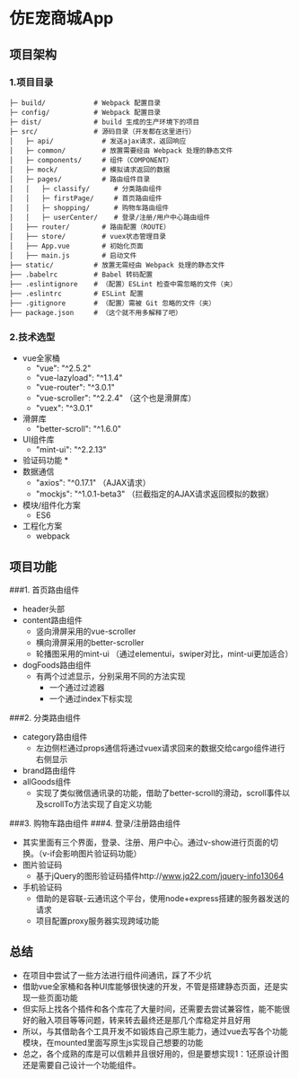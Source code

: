 # 仿E宠商城App #
## 项目架构 ##
### 1.项目目录


	├─ build/            # Webpack 配置目录
	├─ config/           # Webpack 配置目录
	├─ dist/			 # build 生成的生产环境下的项目
	├─ src/              # 源码目录（开发都在这里进行）
	│   ├─ api/ 		   # 发送ajax请求，返回响应
	│   ├─ common/         # 放置需要经由 Webpack 处理的静态文件
	│   ├─ components/     # 组件（COMPONENT）
	│   ├─ mock/		   # 模拟请求返回的数据
	│   ├─ pages/          # 路由组件目录
	│   │   ├─ classify/      # 分类路由组件
	│   │   ├─ firstPage/     # 首页路由组件
	│   │   ├─ shopping/      # 购物车路由组件
	│   │   ├─ userCenter/    # 登录/注册/用户中心路由组件
	│   ├── router/        # 路由配置（ROUTE）
	│   ├── store/         # vuex状态管理目录
	│   ├── App.vue        # 初始化页面
	│   ├── main.js        # 启动文件
	├── static/          # 放置无需经由 Webpack 处理的静态文件
	├── .babelrc         # Babel 转码配置
	├── .eslintignore    # （配置）ESLint 检查中需忽略的文件（夹）
	├── .eslintrc        # ESLint 配置
	├── .gitignore       # （配置）需被 Git 忽略的文件（夹）
	├── package.json     # （这个就不用多解释了吧）


### 2.技术选型
* vue全家桶
    * "vue": "^2.5.2"
    * "vue-lazyload": "^1.1.4"
    * "vue-router": "^3.0.1"
    * "vue-scroller": "^2.2.4" （这个也是滑屏库）
    * "vuex": "^3.0.1"
* 滑屏库
	* "better-scroll": "^1.6.0"
* UI组件库
	* "mint-ui": "^2.2.13"
* 验证码功能
	*
* 数据通信
	* "axios": "^0.17.1" （AJAX请求）
	* "mockjs": "^1.0.1-beta3" （拦截指定的AJAX请求返回模拟的数据）
* 模块/组件化方案
	* ES6
* 工程化方案
	* webpack

## 项目功能 ##

###1.  首页路由组件
* header头部
* content路由组件
	* 竖向滑屏采用的vue-scroller
	* 横向滑屏采用的better-scroller
	* 轮播图采用的mint-ui （通过elementui，swiper对比，mint-ui更加适合）
* dogFoods路由组件
	* 有两个过滤显示，分别采用不同的方法实现
		* 一个通过过滤器
		* 一个通过index下标实现

###2. 分类路由组件
* category路由组件
	* 左边侧栏通过props通信将通过vuex请求回来的数据交给cargo组件进行右侧显示
* brand路由组件
* allGoods组件
	* 实现了类似微信通讯录的功能，借助了better-scroll的滑动，scroll事件以及scrollTo方法实现了自定义功能

###3. 购物车路由组件
###4. 登录/注册路由组件
* 其实里面有三个界面，登录、注册、用户中心。通过v-show进行页面的切换。（v-if会影响图片验证码功能）
* 图片验证码
	* 基于jQuery的图形验证码插件http://www.jq22.com/jquery-info13064
* 手机验证码
	* 借助的是容联-云通讯这个平台，使用node+express搭建的服务器发送的请求
	* 项目配置proxy服务器实现跨域功能

## 总结 ##
* 在项目中尝试了一些方法进行组件间通讯，踩了不少坑
* 借助vue全家桶和各种UI库能够很快速的开发，不管是搭建静态页面，还是实现一些页面功能
* 但实际上找各个插件和各个库花了大量时间，还需要去尝试兼容性，能不能很好的融入项目等等问题，转来转去最终还是那几个库稳定并且好用
* 所以，与其借助各个工具开发不如锻炼自己原生能力，通过vue去写各个功能模块，在mounted里面写原生js实现自己想要的功能
* 总之，各个成熟的库是可以信赖并且很好用的，但是要想实现1：1还原设计图还是需要自己设计一个功能组件。
